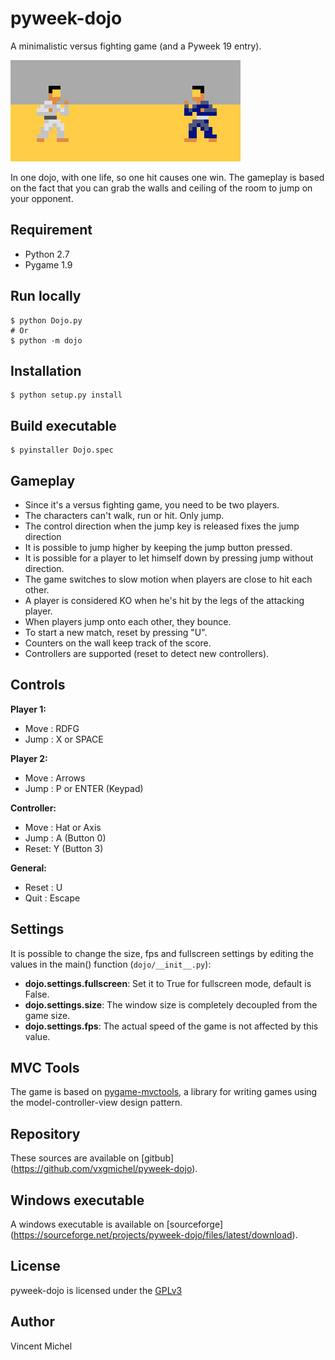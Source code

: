 pyweek-dojo
===========

A minimalistic versus fighting game (and a Pyweek 19 entry).

![Screenshot](/resource/image/screenshot.png?raw=true "ScreenShot")

In one dojo, with one life, so one hit causes one win.
The gameplay is based on the fact that you can grab the walls 
and ceiling of the room to jump on your opponent. 

## Requirement

- Python 2.7
- Pygame 1.9

## Run locally

    $ python Dojo.py 
    # Or
    $ python -m dojo

## Installation

    $ python setup.py install

## Build executable

    $ pyinstaller Dojo.spec
	
## Gameplay

 - Since it's a versus fighting game, you need to be two players.
 - The characters can't walk, run or hit. Only jump.
 - The control direction when the jump key is released fixes the jump direction
 - It is possible to jump higher by keeping the jump button pressed.
 - It is possible for a player to let himself down by pressing jump without direction.
 - The game switches to slow motion when players are close to hit each other. 
 - A player is considered KO when he's hit by the legs of the attacking player.
 - When players jump onto each other, they bounce.
 - To start a new match, reset by pressing "U".
 - Counters on the wall keep track of the score.
 - Controllers are supported (reset to detect new controllers).
	
## Controls

**Player 1:**
 - Move : RDFG 
 - Jump : X or SPACE
 
**Player 2:**
 - Move : Arrows 
 - Jump : P or ENTER (Keypad)
 
**Controller:**
 - Move : Hat or Axis 
 - Jump : A (Button 0)
 - Reset: Y (Button 3)
 
**General:**
  - Reset : U
  - Quit : Escape

## Settings

It is possible to change the size, fps and fullscreen settings by editing the values 
in the main() function (`dojo/__init__.py`):

 - **dojo.settings.fullscreen**: Set it to True for fullscreen mode, default is False.
 - **dojo.settings.size**: The window size is completely decoupled from the game size. 
 - **dojo.settings.fps**: The actual speed of the game is not affected by this value.

## MVC Tools

The game is based on [pygame-mvctools](https://github.com/vxgmichel/pygame-mvctools),
a library for writing games using the model-controller-view design pattern.

## Repository

These sources are available on [gitbub]
(https://github.com/vxgmichel/pyweek-dojo).

## Windows executable

A windows executable is available on [sourceforge]
(https://sourceforge.net/projects/pyweek-dojo/files/latest/download).

## License

pyweek-dojo is licensed under the [GPLv3](http://www.gnu.org/licenses/gpl-3.0-standalone.html)

## Author

Vincent Michel
